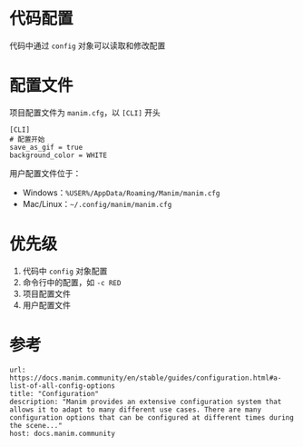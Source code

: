 # 代码配置

代码中通过 `config` 对象可以读取和修改配置

# 配置文件

项目配置文件为 `manim.cfg`，以 `[CLI]` 开头

```
[CLI]
# 配置开始
save_as_gif = true
background_color = WHITE
```

用户配置文件位于：
- Windows：`%USER%/AppData/Roaming/Manim/manim.cfg`
- Mac/Linux：`~/.config/manim/manim.cfg`

# 优先级

1. 代码中 `config` 对象配置
2. 命令行中的配置，如 `-c RED`
3. 项目配置文件
4. 用户配置文件

# 参考

```cardlink
url: https://docs.manim.community/en/stable/guides/configuration.html#a-list-of-all-config-options
title: "Configuration"
description: "Manim provides an extensive configuration system that allows it to adapt to many different use cases. There are many configuration options that can be configured at different times during the scene..."
host: docs.manim.community
```

